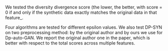 We tested the diversity divergence score (the lower, the better, with score = 0 if and only if the synthetic data exactly matches the original data in that feature_.

Four algorithms are tested for different epsilon values. We also test DP-SYN on two preprocessing method: by the original author and by ours we use for Dp-auto-GAN. We report the original author one in the paper, which is better with respect to the total scores across multiple features. 
